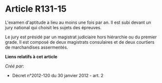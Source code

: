 # Article R131-15

L'examen d'aptitude a lieu au moins une fois par an. Il est subi devant un jury national qui choisit les sujets des
épreuves. 

Le jury est présidé par un magistrat judiciaire hors hiérarchie ou du premier grade. Il est composé de deux magistrats
consulaires et de deux courtiers de marchandises assermentés.

**Liens relatifs à cet article**

_Créé par_:

  - Décret n°2012-120 du 30 janvier 2012 - art. 2
